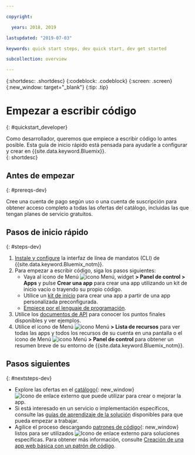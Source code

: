 ```yaml
---

copyright:

  years: 2018, 2019

lastupdated: "2019-07-03"

keywords: quick start steps, dev quick start, dev get started

subcollection: overview

---
```


{:shortdesc: .shortdesc}
{:codeblock: .codeblock}
{:screen: .screen}
{:new_window: target="_blank"}
{:tip: .tip}

# Empezar a escribir código 
{: #quickstart_developer}

Como desarrollador, queremos que empiece a escribir código lo antes posible. Esta guía de inicio rápido está pensada para ayudarle a configurar y crear en {{site.data.keyword.Bluemix}}.  
{: shortdesc}

## Antes de empezar
{: #prereqs-dev}

Cree una cuenta de pago según uso o una cuenta de suscripción para obtener acceso completo a todas las ofertas del catálogo, incluidas las que tengan planes de servicio gratuitos. 

## Pasos de inicio rápido
{: #steps-dev}
 
1. [Instale y configure](/docs/home/tools) la interfaz de línea de mandatos (CLI) de {{site.data.keyword.Bluemix_notm}}. 
2. Para empezar a escribir código, siga los pasos siguientes:
    * Vaya al icono de Menú ![icono Menú](../icons/icon_hamburger.svg), widget **> Panel de control > Apps** y pulse **Crear una app** para crear una app utilizando un kit de inicio vacío o trayendo su propio código.
    * Utilice un [kit de inicio](/docs/apps/tutorials?topic=creating-apps-tutorial-starterkit) para crear una app a partir de una app personalizada preconfigurada. 
    * [Empiece por el lenguaje de programación](/docs/home/build). 
3. Utilice los [documentos de API](https://{DomainName}/apidocs) para conocer los puntos finales disponibles y ver ejemplos.
4. Utilice el icono de Menú ![icono Menú](../icons/icon_hamburger.svg) **> Lista de recursos** para ver todas las apps y todos los recursos de su cuenta en una pantalla o el icono de Menú ![icono Menú](../icons/icon_hamburger.svg) **> Panel de control** para obtener un resumen breve de su entorno de {{site.data.keyword.Bluemix_notm}}.

## Pasos siguientes
{: #nextsteps-dev}

* Explore las ofertas en el [catálogo](https://{DomainName}/catalog){: new_window} ![Icono de enlace externo](../icons/launch-glyph.svg) que puede utilizar para crear o mejorar la app.
* Si está interesado en un servicio o implementación específicos, consulte las [guías de aprendizaje de la solución](/docs/tutorials?topic=solution-tutorials-tutorials) disponibles para que pueda empezar a trabajar.
* Agilice el proceso descargando [patrones de código](https://developer.ibm.com/patterns/){: new_window} listos para ser utilizados ![Icono de enlace externo](../icons/launch-glyph.svg "Icono de enlace externo") para soluciones específicas. Para obtener más información, consulte [Creación de una app web básica con un patrón de código](/docs/apps/tutorials?topic=creating-apps-tutorial-codepattern).




